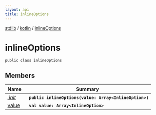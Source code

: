 ```yaml
---
layout: api
title: inlineOptions
---
```

[stdlib](../../index.md) / [kotlin](../index.md) / [inlineOptions](index.md)

# inlineOptions

```
public class inlineOptions
```

## Members

| Name | Summary |
|------|---------|
|[*.init*](_init_.md)|&nbsp;&nbsp;**`public inlineOptions(value: Array<InlineOption>)`**<br>|
|[value](value.md)|&nbsp;&nbsp;**`val value: Array<InlineOption>`**<br>|
